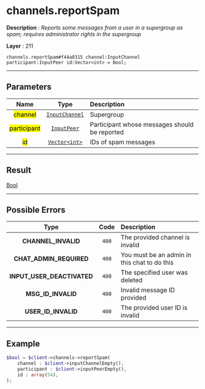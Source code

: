 # channels.reportSpam

**Description** : *Reports some messages from a user in a supergroup as spam; requires administrator rights in the supergroup*

**Layer** : 211

```tl
channels.reportSpam#f44a8315 channel:InputChannel participant:InputPeer id:Vector<int> = Bool;
```

---

## Parameters

| Name | Type | Description |
| :---: | :---: | :--- |
| <mark>channel</mark> | [`InputChannel`](type/InputChannel) | Supergroup |
| <mark>participant</mark> | [`InputPeer`](type/InputPeer) | Participant whose messages should be reported |
| <mark>id</mark> | [`Vector<int>`](type/int) | IDs of spam messages |

---

## Result

[Bool](type/Bool)

---

## Possible Errors

| Type | Code | Description |
| :---: | :---: | :--- |
| **CHANNEL_INVALID** | `400` | The provided channel is invalid |
| **CHAT_ADMIN_REQUIRED** | `400` | You must be an admin in this chat to do this |
| **INPUT_USER_DEACTIVATED** | `400` | The specified user was deleted |
| **MSG_ID_INVALID** | `400` | Invalid message ID provided |
| **USER_ID_INVALID** | `400` | The provided user ID is invalid |

---

## Example

```php
$bool = $client->channels->reportSpam(
	channel : $client->inputChannelEmpty(),
	participant : $client->inputPeerEmpty(),
	id : array(54),
);
```